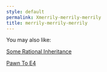 ```yaml
---
style: default
permalink: Xmerrily-merrily-merrily
title: merrily-merrily-merrily
---
```

You may also like:

[Some Rational Inheritance](http://scp-wiki.net/some-rational-inheritance)

[Pawn To E4](http://scp-wiki.net/pawn-to-e4)
